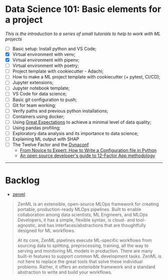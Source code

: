 # Data Science 101: Basic elements for a project

*This is the introduction to a series of small tutorials to help to work with ML projects*

- [ ] Basic setup: Install python and VS Code;
- [X] Virtual environment with venv;
- [X] Virtual environment with pipenv;
- [ ] Virtual environment with poetry;
- [ ] Project template with cookiecutter - Adachi;
- [ ] How to make a ML project template with cookiecutter (+ pytest, CI/CD);
- [ ] Jupyter extensions;
- [ ] Jupyter notebook template;
- [ ] VS Code for data science;
- [ ] Basic git configuration to push;
- [ ] Git for team working;
- [ ] Verify paths and previous python installations;
- [ ] Containers using docker;
- [ ] Using [Great Expectations](https://greatexpectations.io/) to achieve a minimal level of data quality;
- [ ] Using pandas profiling;
- [ ] Exploratory data analysis and its importance to data science;
- [ ] Explaining ML output with SHAP
- [ ] The Twelve Factor and the [Dynaconf](https://www.dynaconf.com/)
    - [From Novice to Expert: How to Write a Configuration file in Python](https://towardsdatascience.com/from-novice-to-expert-how-to-write-a-configuration-file-in-python-273e171a8eb3)
    - [An open source developer's guide to 12-Factor App methodology](https://opensource.com/article/21/11/open-source-12-factor-app-methodology)

---

# Backlog

- [zenml](https://github.com/zenml-io/zenml)
> ZenML is an extensible, open-source MLOps framework for creating portable, production-ready MLOps pipelines. Built to enable collaboration among data scientists, ML Engineers, and MLOps Developers, it has a simple, flexible syntax, is cloud- and tool-agnostic, and has interfaces/abstractions that are thoughtfully designed for ML workflows.
> 
> At its core, ZenML pipelines execute ML-specific workflows from sourcing data to splitting, preprocessing, training, all the way to serving and monitoring ML models in production. There are many built-in features to support common ML development tasks. ZenML is not here to replace the great tools that solve these individual problems. Rather, it offers an extensible framework and a standard abstraction to write and build your workflows.